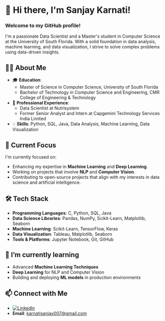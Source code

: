 # 👋 Hi there, I'm Sanjay Karnati!

### Welcome to my GitHub profile!

I'm a passionate Data Scientist and a Master's student in Computer Science at the University of South Florida. With a solid foundation in data analysis, machine learning, and data visualization, I strive to solve complex problems using data-driven insights.

## 👨‍💻 About Me

- 🎓 **Education**: 
  - Master of Science in Computer Science, University of South Florida
  - Bachelor of Technology in Computer Science and Engineering, CMR College of Engineering & Technology
- 💼 **Professional Experience**: 
  - Data Scientist at Nutrisystem
  - Former Senior Analyst and Intern at Capgemini Technology Services India Limited
- 💡 **Skills**: Python, SQL, Java, Data Analysis, Machine Learning, Data Visualization

## 🔭 Current Focus

I'm currently focused on:
- Enhancing my expertise in **Machine Learning** and **Deep Learning**.
- Working on projects that involve **NLP** and **Computer Vision**.
- Contributing to open-source projects that align with my interests in data science and artificial intelligence.

## 🛠️ Tech Stack

- **Programming Languages**: C, Python, SQL, Java
- **Data Science Libraries**: Pandas, NumPy, Scikit-Learn, Matplotlib, Seaborn
- **Machine Learning**: Scikit-Learn, TensorFlow, Keras
- **Data Visualization**: Tableau, Matplotlib, Seaborn
- **Tools & Platforms**: Jupyter Notebook, Git, GitHub

## 🌱 I’m currently learning

- Advanced **Machine Learning Techniques**
- **Deep Learning** for NLP and Computer Vision
- Building and deploying **ML models** in production environments

## 📫 Connect with Me

- [![LinkedIn](https://img.shields.io/badge/LinkedIn-0A66C2?style=for-the-badge&logo=linkedin&logoColor=white)](https://linkedin.com/in/sanjay-karnati)
- **Email**: karnatisanjay007@gmail.com

